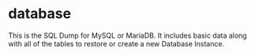 # database

This is the SQL Dump for MySQL or MariaDB. It includes basic data along with all of the tables to restore or create a new Database Instance.
